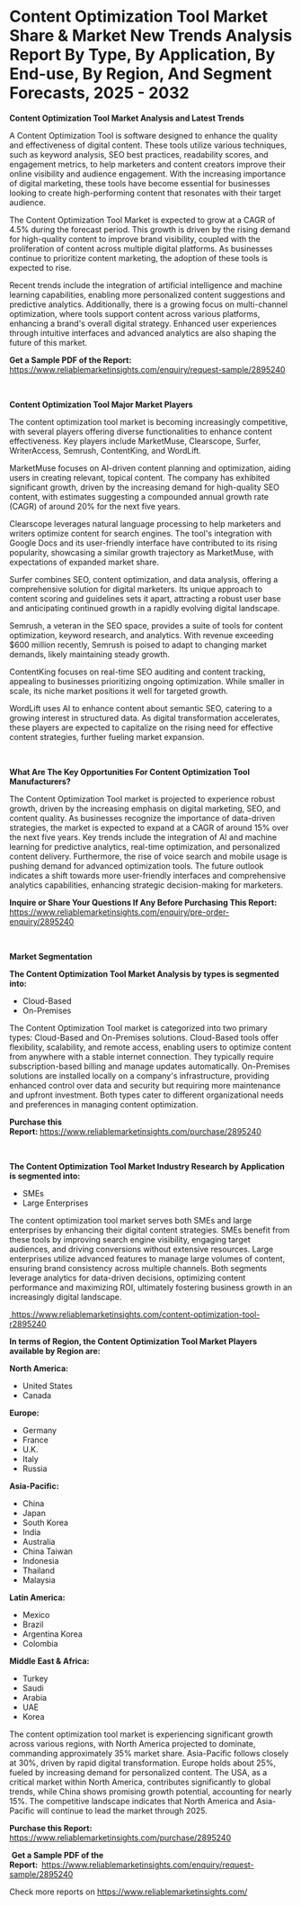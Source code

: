<p><h1>Content Optimization Tool Market Share & Market New Trends Analysis Report By Type, By Application, By End-use, By Region, And Segment Forecasts, 2025 - 2032</h1></p><p><strong>Content Optimization Tool Market Analysis and Latest Trends</strong></p>
<p><p>A Content Optimization Tool is software designed to enhance the quality and effectiveness of digital content. These tools utilize various techniques, such as keyword analysis, SEO best practices, readability scores, and engagement metrics, to help marketers and content creators improve their online visibility and audience engagement. With the increasing importance of digital marketing, these tools have become essential for businesses looking to create high-performing content that resonates with their target audience.</p><p>The Content Optimization Tool Market is expected to grow at a CAGR of 4.5% during the forecast period. This growth is driven by the rising demand for high-quality content to improve brand visibility, coupled with the proliferation of content across multiple digital platforms. As businesses continue to prioritize content marketing, the adoption of these tools is expected to rise. </p><p>Recent trends include the integration of artificial intelligence and machine learning capabilities, enabling more personalized content suggestions and predictive analytics. Additionally, there is a growing focus on multi-channel optimization, where tools support content across various platforms, enhancing a brand's overall digital strategy. Enhanced user experiences through intuitive interfaces and advanced analytics are also shaping the future of this market.</p></p>
<p><strong>Get a Sample PDF of the Report:&nbsp;</strong> <a href="https://www.reliablemarketinsights.com/enquiry/request-sample/2895240?utm_campaign=2218&utm_medium=2&utm_source=Github&utm_content=ia&utm_term=15032025&utm_id=content-optimization-tool">https://www.reliablemarketinsights.com/enquiry/request-sample/2895240</a></p>
<p>&nbsp;</p>
<p><strong>Content Optimization Tool Major Market Players</strong></p>
<p><p>The content optimization tool market is becoming increasingly competitive, with several players offering diverse functionalities to enhance content effectiveness. Key players include MarketMuse, Clearscope, Surfer, WriterAccess, Semrush, ContentKing, and WordLift.</p><p>MarketMuse focuses on AI-driven content planning and optimization, aiding users in creating relevant, topical content. The company has exhibited significant growth, driven by the increasing demand for high-quality SEO content, with estimates suggesting a compounded annual growth rate (CAGR) of around 20% for the next five years.</p><p>Clearscope leverages natural language processing to help marketers and writers optimize content for search engines. The tool's integration with Google Docs and its user-friendly interface have contributed to its rising popularity, showcasing a similar growth trajectory as MarketMuse, with expectations of expanded market share.</p><p>Surfer combines SEO, content optimization, and data analysis, offering a comprehensive solution for digital marketers. Its unique approach to content scoring and guidelines sets it apart, attracting a robust user base and anticipating continued growth in a rapidly evolving digital landscape.</p><p>Semrush, a veteran in the SEO space, provides a suite of tools for content optimization, keyword research, and analytics. With revenue exceeding $600 million recently, Semrush is poised to adapt to changing market demands, likely maintaining steady growth.</p><p>ContentKing focuses on real-time SEO auditing and content tracking, appealing to businesses prioritizing ongoing optimization. While smaller in scale, its niche market positions it well for targeted growth.</p><p>WordLift uses AI to enhance content about semantic SEO, catering to a growing interest in structured data. As digital transformation accelerates, these players are expected to capitalize on the rising need for effective content strategies, further fueling market expansion.</p></p>
<p>&nbsp;</p>
<p><strong>What Are The Key Opportunities For Content Optimization Tool Manufacturers?</strong></p>
<p><p>The Content Optimization Tool market is projected to experience robust growth, driven by the increasing emphasis on digital marketing, SEO, and content quality. As businesses recognize the importance of data-driven strategies, the market is expected to expand at a CAGR of around 15% over the next five years. Key trends include the integration of AI and machine learning for predictive analytics, real-time optimization, and personalized content delivery. Furthermore, the rise of voice search and mobile usage is pushing demand for advanced optimization tools. The future outlook indicates a shift towards more user-friendly interfaces and comprehensive analytics capabilities, enhancing strategic decision-making for marketers.</p></p>
<p><strong>Inquire or Share Your Questions If Any Before Purchasing This Report:</strong> <a href="https://www.reliablemarketinsights.com/enquiry/pre-order-enquiry/2895240?utm_campaign=2218&utm_medium=2&utm_source=Github&utm_content=ia&utm_term=15032025&utm_id=content-optimization-tool">https://www.reliablemarketinsights.com/enquiry/pre-order-enquiry/2895240</a></p>
<p>&nbsp;</p>
<p><strong>Market Segmentation</strong></p>
<p><strong>The Content Optimization Tool Market Analysis by types is segmented into:</strong></p>
<p><ul><li>Cloud-Based</li><li>On-Premises</li></ul></p>
<p><p>The Content Optimization Tool market is categorized into two primary types: Cloud-Based and On-Premises solutions. Cloud-Based tools offer flexibility, scalability, and remote access, enabling users to optimize content from anywhere with a stable internet connection. They typically require subscription-based billing and manage updates automatically. On-Premises solutions are installed locally on a company's infrastructure, providing enhanced control over data and security but requiring more maintenance and upfront investment. Both types cater to different organizational needs and preferences in managing content optimization.</p></p>
<p><strong>Purchase this Report:&nbsp;</strong><a href="https://www.reliablemarketinsights.com/purchase/2895240?utm_campaign=2218&utm_medium=2&utm_source=Github&utm_content=ia&utm_term=15032025&utm_id=content-optimization-tool">https://www.reliablemarketinsights.com/purchase/2895240</a></p>
<p>&nbsp;</p>
<p><strong>The Content Optimization Tool Market Industry Research by Application is segmented into:</strong></p>
<p><ul><li>SMEs</li><li>Large Enterprises</li></ul></p>
<p><p>The content optimization tool market serves both SMEs and large enterprises by enhancing their digital content strategies. SMEs benefit from these tools by improving search engine visibility, engaging target audiences, and driving conversions without extensive resources. Large enterprises utilize advanced features to manage large volumes of content, ensuring brand consistency across multiple channels. Both segments leverage analytics for data-driven decisions, optimizing content performance and maximizing ROI, ultimately fostering business growth in an increasingly digital landscape.</p></p>
<p><a href="https://www.reliablemarketinsights.com/content-optimization-tool-r2895240?utm_campaign=2218&utm_medium=2&utm_source=Github&utm_content=ia&utm_term=15032025&utm_id=content-optimization-tool">&nbsp;https://www.reliablemarketinsights.com/content-optimization-tool-r2895240</a></p>
<p><strong>In terms of Region, the Content Optimization Tool Market Players available by Region are:</strong></p>
<p>
    <p> <strong> North America: </strong>
        <ul>
            <li>United States</li>
            <li>Canada</li>
        </ul>
        </p> 
    <p> <strong> Europe: </strong>
        <ul>
            <li>Germany</li>
            <li>France</li>
            <li>U.K.</li>
            <li>Italy</li>
            <li>Russia</li>
        </ul>
        </p> 
    <p> <strong> Asia-Pacific: </strong>
        <ul>
            <li>China</li>
            <li>Japan</li>
            <li>South Korea</li>
            <li>India</li>
            <li>Australia</li>
            <li>China Taiwan</li>
            <li>Indonesia</li>
            <li>Thailand</li>
            <li>Malaysia</li>
        </ul>
        </p> 
    <p> <strong> Latin America: </strong>
        <ul>
            <li>Mexico</li>
            <li>Brazil</li>
            <li>Argentina Korea</li>
            <li>Colombia</li>
        </ul>
        </p> 
    <p> <strong> Middle East & Africa: </strong>
        <ul>
            <li>Turkey</li>
            <li>Saudi</li>
            <li>Arabia</li>
            <li>UAE</li>
            <li>Korea</li>
        </ul>
    </p>
    </p>
<p><p>The content optimization tool market is experiencing significant growth across various regions, with North America projected to dominate, commanding approximately 35% market share. Asia-Pacific follows closely at 30%, driven by rapid digital transformation. Europe holds about 25%, fueled by increasing demand for personalized content. The USA, as a critical market within North America, contributes significantly to global trends, while China shows promising growth potential, accounting for nearly 15%. The competitive landscape indicates that North America and Asia-Pacific will continue to lead the market through 2025.</p></p>
<p><strong>Purchase this Report: </strong><a href="https://www.reliablemarketinsights.com/purchase/2895240?utm_campaign=2218&utm_medium=2&utm_source=Github&utm_content=ia&utm_term=15032025&utm_id=content-optimization-tool">https://www.reliablemarketinsights.com/purchase/2895240</a></p>
<p>&nbsp;<strong>Get a Sample PDF of the Report:&nbsp;&nbsp;</strong><a href="https://www.reliablemarketinsights.com/enquiry/request-sample/2895240?utm_campaign=2218&utm_medium=2&utm_source=Github&utm_content=ia&utm_term=15032025&utm_id=content-optimization-tool">https://www.reliablemarketinsights.com/enquiry/request-sample/2895240</a></p>
<p><strong></strong></p>
<p>Check more reports on <a href="https://www.reliablemarketinsights.com/?utm_campaign=2218&utm_medium=2&utm_source=Github&utm_content=ia&utm_term=15032025&utm_id=content-optimization-tool">https://www.reliablemarketinsights.com/</a></p>